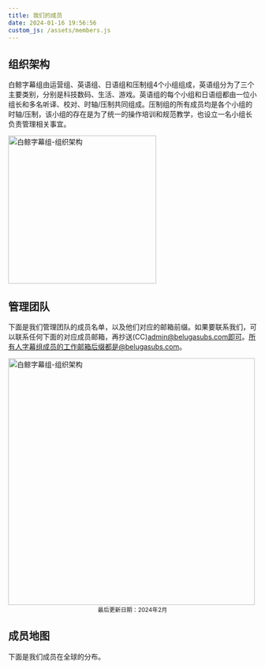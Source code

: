 ```yaml
---
title: 我们的成员
date: 2024-01-16 19:56:56
custom_js: /assets/members.js
---
```


## 组织架构

白鲸字幕组由运营组、英语组、日语组和压制组4个小组组成，英语组分为了三个主要类别，分别是科技数码、生活、游戏。英语组的每个小组和日语组都由一位小组长和多名听译、校对、时轴/压制共同组成。压制组的所有成员均是各个小组的时轴/压制，该小组的存在是为了统一的操作培训和规范教学，也设立一名小组长负责管理相关事宜。

<img src="https://s2.loli.net/2024/01/18/Di5os7vEfTF8GmO.jpg" alt="白鲸字幕组-组织架构" width="300" loading="lazy">

## 管理团队

下面是我们管理团队的成员名单，以及他们对应的邮箱前缀。如果要联系我们，可以联系任何下面的对应成员邮箱，再抄送(CC)admin@belugasubs.com即可。所有人字幕组成员的工作邮箱后缀都是@belugasubs.com。

<img src="https://s2.loli.net/2024/01/18/oA5mYNLrwMS2nyd.jpg" alt="白鲸字幕组-组织架构" width="500" loading="lazy">

<div style="text-align: center;"><small>最后更新日期：2024年2月</small></div>

## 成员地图

下面是我们成员在全球的分布。

<div id="membersMap" style="width: 100%;height: 400px"></div> <!-- 地图容器 -->